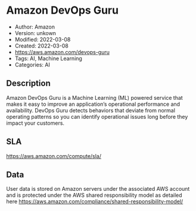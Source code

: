 # Amazon DevOps Guru

* Author: Amazon
* Version: unkown
* Modified: 2022-03-08
* Created: 2022-03-08
* <https://aws.amazon.com/devops-guru>
* Tags: AI, Machine Learning
* Categories: AI

## Description

Amazon DevOps Guru is a Machine Learning (ML) powered service that makes it easy to improve an application’s operational performance and availability. DevOps Guru detects behaviors that deviate from normal operating patterns so you can identify operational issues long before they impact your customers.

## SLA

https://aws.amazon.com/compute/sla/

## Data

User data is stored on Amazon servers under the associated AWS account and is protected under the AWS shared responsibility model as detailed here https://aws.amazon.com/compliance/shared-responsibility-model/

